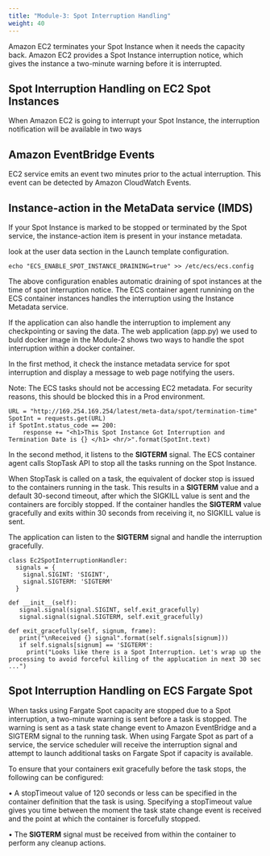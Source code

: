 ```yaml
---
title: "Module-3: Spot Interruption Handling"
weight: 40
---
```


Amazon EC2 terminates your Spot Instance when it needs the capacity back. Amazon EC2 provides a Spot Instance interruption notice, which gives the instance a two-minute warning before it is interrupted.

Spot Interruption Handling on EC2 Spot Instances
---

When Amazon EC2 is going to interrupt your Spot Instance, the interruption notification will be available in two ways

Amazon EventBridge Events
---

EC2 service emits an event two minutes prior to the actual interruption. This event can be detected by Amazon CloudWatch Events.

Instance-action in the MetaData service (IMDS)
---

If your Spot Instance is marked to be stopped or terminated by the Spot service, the instance-action item is present in your instance metadata.

look at the user data section in the Launch template configuration.

```
echo "ECS_ENABLE_SPOT_INSTANCE_DRAINING=true" >> /etc/ecs/ecs.config
```

The above configuration enables automatic draining of spot instances at the time of spot interruption notice. The ECS container agent runnining on the ECS container instances handles the interruption using the Instance Metadata service.

If the application can also handle the interruption to implement any checkpointing or saving the data. The web application (app.py) we used to buld docker image in the Module-2 shows two ways to handle the spot interruption within a docker container.

In the first method, it check the instance metadata service for spot interruption and display a message to web page notifying the users.

Note:  The ECS tasks should not be accessing EC2 metadata. For security reasons, this should be blocked this in a Prod environment.

```
URL = "http://169.254.169.254/latest/meta-data/spot/termination-time"
SpotInt = requests.get(URL)
if SpotInt.status_code == 200:
    response += "<h1>This Spot Instance Got Interruption and Termination Date is {} </h1> <hr/>".format(SpotInt.text)
```

In the second method, it listens to the **SIGTERM** signal. The ECS container agent calls StopTask API to stop all the tasks running on the Spot Instance.

When StopTask is called on a task, the equivalent of docker stop is issued to the containers running in the task. This results in a **SIGTERM** value and a default 30-second timeout, after which the SIGKILL value is sent and the containers are forcibly stopped. If the container handles the **SIGTERM** value gracefully and exits within 30 seconds from receiving it, no SIGKILL value is sent.


The application can listen to the **SIGTERM** signal and handle the interruption gracefully.

```
class Ec2SpotInterruptionHandler:
  signals = {
    signal.SIGINT: 'SIGINT',
    signal.SIGTERM: 'SIGTERM'
  }

def __init__(self):
   signal.signal(signal.SIGINT, self.exit_gracefully)
   signal.signal(signal.SIGTERM, self.exit_gracefully)

def exit_gracefully(self, signum, frame):
   print("\nReceived {} signal".format(self.signals[signum]))
   if self.signals[signum] == 'SIGTERM':
     print("Looks like there is a Spot Interruption. Let's wrap up the processing to avoid forceful killing of the applucation in next 30 sec ...")
```

Spot Interruption Handling on ECS Fargate Spot
---

When tasks using Fargate Spot capacity are stopped due to a Spot interruption, a two-minute warning is sent before a task is stopped. The warning is sent as a task state change event to Amazon EventBridge
and a SIGTERM signal to the running task. When using Fargate Spot as part of a service, the service
scheduler will receive the interruption signal and attempt to launch additional tasks on Fargate Spot if
capacity is available.

To ensure that your containers exit gracefully before the task stops, the following can be configured:

• A stopTimeout value of 120 seconds or less can be specified in the container definition that the task
is using. Specifying a stopTimeout value gives you time between the moment the task state change event is received and the point at which the container is forcefully stopped. 

• The **SIGTERM** signal must be received from within the container to perform any cleanup actions.

